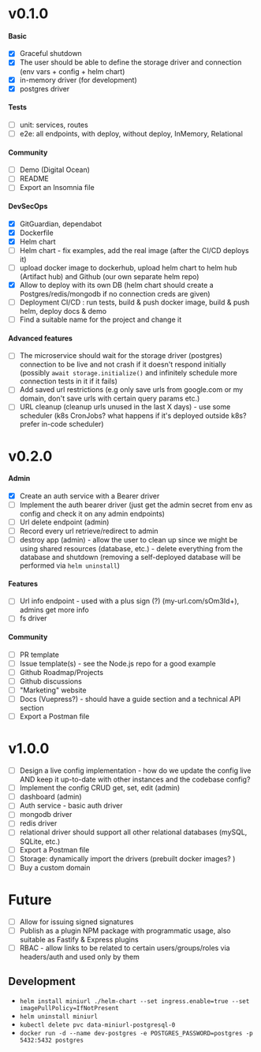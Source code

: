 # v0.1.0

#### Basic
- [x] Graceful shutdown
- [x] The user should be able to define the storage driver and connection (env vars + config + helm chart) 
- [x] in-memory driver (for development)
- [x] postgres driver
#### Tests
- [ ] unit: services, routes
- [ ] e2e: all endpoints, with deploy, without deploy, InMemory, Relational
#### Community
- [ ] Demo (Digital Ocean)
- [ ] README
- [ ] Export an Insomnia file
#### DevSecOps
- [x] GitGuardian, dependabot
- [x] Dockerfile
- [x] Helm chart
- [ ] Helm chart - fix examples, add the real image (after the CI/CD deploys it)
- [ ] upload docker image to dockerhub, upload helm chart to helm hub (Artifact hub) and Github (our own separate helm repo)
- [x] Allow to deploy with its own DB (helm chart should create a Postgres/redis/mongodb if no connection creds are given)
- [ ] Deployment CI/CD : run tests, build & push docker image, build & push helm, deploy docs & demo
- [ ] Find a suitable name for the project and change it
#### Advanced features
- [ ] The microservice should wait for the storage driver (postgres) connection to be live and not crash if it doesn't respond initially (possibly `await storage.initialize()` and infinitely schedule more connection tests in it if it fails)
- [ ] Add saved url restrictions (e.g only save urls from google.com or my domain, don't save urls with certain query params etc.)
- [ ] URL cleanup (cleanup urls unused in the last X days) - use some scheduler (k8s CronJobs? what happens if it's deployed outside k8s? prefer in-code scheduler)

# v0.2.0
#### Admin
- [x] Create an auth service with a Bearer driver
- [ ] Implement the auth bearer driver (just get the admin secret from env as config and check it on any admin endpoints)
- [ ] Url delete endpoint (admin)
- [ ] Record every url retrieve/redirect to admin
- [ ] destroy app (admin) - allow the user to clean up since we might be using shared resources (database, etc.) - delete everything from the database and shutdown (removing a self-deployed database will be performed via `helm uninstall`)
#### Features
- [ ] Url info endpoint - used with a plus sign (?) (my-url.com/sOm3Id+), admins get more info
- [ ] fs driver
#### Community
- [ ] PR template
- [ ] Issue template(s) - see the Node.js repo for a good example
- [ ] Github Roadmap/Projects
- [ ] Github discussions
- [ ] "Marketing" website
- [ ] Docs (Vuepress?) - should have a guide section and a technical API section
- [ ] Export a Postman file

# v1.0.0

- [ ] Design a live config implementation - how do we update the config live AND keep it up-to-date with other instances and the codebase config?
- [ ] Implement the config CRUD get, set, edit (admin)
- [ ] dashboard (admin)
- [ ] Auth service - basic auth driver
- [ ] mongodb driver
- [ ] redis driver
- [ ] relational driver should support all other relational databases (mySQL, SQLite, etc.)
- [ ] Export a Postman file
- [ ] Storage: dynamically import the drivers (prebuilt docker images? )
- [ ] Buy a custom domain

# Future
- [ ] Allow for issuing signed signatures
- [ ] Publish as a plugin NPM package with programmatic usage, also suitable as Fastify & Express plugins
- [ ] RBAC - allow links to be related to certain users/groups/roles via headers/auth and used only by them

## Development

- `helm install miniurl ./helm-chart --set ingress.enable=true --set imagePullPolicy=IfNotPresent`
- `helm uninstall miniurl`
- `kubectl delete pvc data-miniurl-postgresql-0`
- `docker run -d --name dev-postgres -e POSTGRES_PASSWORD=postgres -p 5432:5432 postgres`

